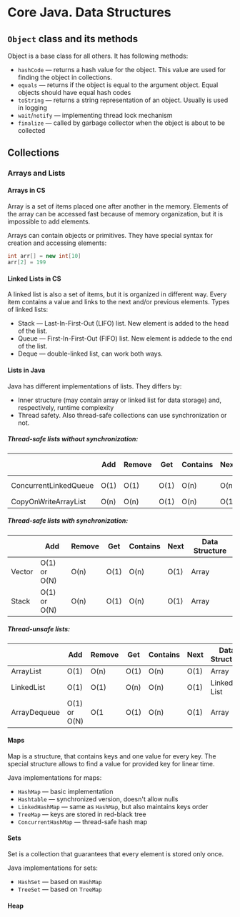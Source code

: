 # Core Java. Data Structures

## `Object` class and its methods

Object is a base class for all others. It has following methods:

* `hashCode` — returns a hash value for the object. This value are used for finding the object in collections.
* `equals` — returns if the object is equal to the argument object. Equal objects should have equal hash codes
* `toString` — returns a string representation of an object. Usually is used in logging
* `wait`/`notify` — implementing thread lock mechanism
* `finalize` — called by garbage collector when the object is about to be collected

## Collections

### Arrays and Lists

#### Arrays in CS
Array is a set of items placed one after another in the memory. Elements of the array can be accessed fast because of memory organization, but it is impossible to add elements.

Arrays can contain objects or primitives. They have special syntax for creation and accessing elements:
```java
int arr[] = new int[10]
arr[2] = 199
```
#### Linked Lists in CS

A linked list is also a set of items, but it is organized in different way. Every item contains a value and links to the next and/or previous elements. Types of linked lists:

* Stack — Last-In-First-Out (LIFO) list. New element is added to the head of the list.
* Queue — First-In-First-Out (FIFO) list. New element is addede to the end of the list.
* Deque — double-linked list, can work both ways.

#### Lists in Java

Java has different implementations of lists. They differs by:

* Inner structure (may contain array or linked list for data storage) and, respectively, runtime complexity
* Thread safety. Also thread-safe collections can use synchronization or not.

##### Thread-safe lists without synchronization:
|                        | Add  | Remove | Get  | Contains | Next | Data Structure |
|------------------------|------|--------|------|----------|------|---------------|
| ConcurrentLinkedQueue  | O(1) | O(1) | O(1) | O(n) | O(n) | Linked List |
| CopyOnWriteArrayList   | O(n) | O(n) | O(1) | O(n) | O(1) | Array |

##### Thread-safe lists with synchronization:
|                        | Add  | Remove | Get  | Contains | Next | Data Structure |
|------------------------|------|--------|------|----------|------|---------------|
| Vector                 | O(1) or O(N) |  O(n)  | O(1) |   O(n)   | O(1) | Array |
| Stack                  | O(1) or O(N) |  O(n)  | O(1) |   O(n)   | O(1) | Array |

##### Thread-unsafe lists:
|                      | Add          | Remove | Get  | Contains | Next | Data Structure |
|----------------------|--------------|--------|------|----------|------|----------------|
| ArrayList            | O(1)         |  O(n)  | O(1) |   O(n)   | O(1) | Array          |
| LinkedList           | O(1)         |  O(1)  | O(n) |   O(n)   | O(1) | Linked List    |
| ArrayDequeue         | O(1) or O(N) |  O(1   | O(1) |  O(n)    | O(1) | Array          |

#### Maps

Map is a structure, that contains keys and one value for every key. The special structure allows to find a value for provided key for linear time.

Java implementations for maps:

* `HashMap` — basic implementation
* `Hashtable` — synchronized version, doesn't allow nulls
* `LinkedHashMap` — same as `HashMap`, but also maintains keys order
* `TreeMap` — keys are stored in red-black tree
* `ConcurrentHashMap` — thread-safe hash map

#### Sets

Set is a collection that guarantees that every element is stored only once.

Java implementations for sets:

* `HashSet` — based on `HashMap`
* `TreeSet` — based on `TreeMap`

#### Heap